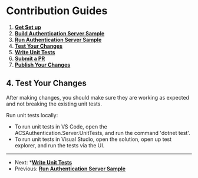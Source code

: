 # Contribution Guides

1. **[Get Set up](<1. get-set-up.md>)**
2. **[Build Authentication Server Sample](<2. build-authentication-server-sample.md>)**
3. **[Run Authentication Server Sample](<3. run-authentication-server-sample.md>)**
4. **[Test Your Changes](<4. test-your-changes.md>)**
5. **[Write Unit Tests](<5. write-unit-tests.md>)**
6. **[Submit a PR](<6. submit-a-pr.md>)**
7. **[Publish Your Changes](<7. publish-your-changes.md>)**

## 4. Test Your Changes

After making changes, you should make sure they are working as expected and not breaking the existing unit tests.

Run unit tests locally:
- To run unit tests in VS Code, open the ACSAuthentication.Server.UnitTests, and run the command 'dotnet test'.
- To run unit tests in Visual Studio, open the solution, open up test explorer, and run the tests via the UI.

---

- Next: ***[Write Unit Tests](<5. write-unit-tests.md>)**
- Previous: **[Run Authentication Server Sample](<3. run-authentication-server-sample.md>)**
